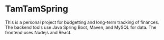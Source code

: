 # TamTamSpring

This is a personal project for budgetting and long-term tracking of finances. The backend tools use Java Spring Boot, Maven, and MySQL for data. The frontend uses Nodejs and React. 
